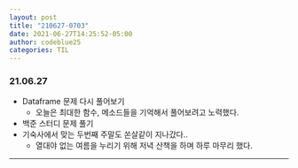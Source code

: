 ```yaml
---
layout: post
title: "210627-0703"
date: 2021-06-27T14:25:52-05:00
author: codeblue25
categories: TIL
---
```


<h3>21.06.27</h3>

- Dataframe 문제 다시 풀어보기
  - 오늘은 최대한 함수, 메소드들을 기억해서 풀어보려고 노력했다.
- 백준 스터디 문제 풀기
- 기숙사에서 맞는 두번째 주말도 쏜살같이 지나갔다..
  - 열대야 없는 여름을 누리기 위해 저녁 산책을 하며 하루 마무리 했다.

---
